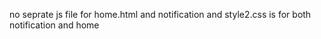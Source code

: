 no seprate js file for home.html and notification 
and style2.css is for both notification and home
